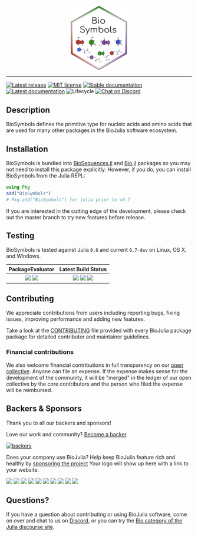 <p align="center"><img src="./sticker.svg" width="30%" alt="BioSymbols" /></p>

-----

[![Latest release](https://img.shields.io/github/release/BioJulia/BioSymbols.jl.svg?style=flat-square)](https://github.com/BioJulia/BioSymbols.jl/releases/latest)
[![MIT license](https://img.shields.io/badge/license-MIT-green.svg?style=flat-square)](https://github.com/BioJulia/BioSymbols.jl/blob/master/LICENSE) 
[![Stable documentation](https://img.shields.io/badge/docs-stable-blue.svg?style=flat-square)](https://biojulia.github.io/BioSymbols.jl/stable)
[![Latest documentation](https://img.shields.io/badge/docs-latest-blue.svg?style=flat-square)](https://biojulia.github.io/BioSymbols.jl/latest)
![Lifecycle](https://img.shields.io/badge/lifecycle-maturing-blue.svg?style=flat-square)
[![Chat on Discord](https://img.shields.io/badge/discord-chat-blue.svg?style=flat-square&logo=discord&colorB=%237289DA)](https://discord.gg/z73YNFz)


## Description

BioSymbols defines the primitive type for nucleic acids and amino acids that
are used for many other packages in the BioJulia software ecosystem.


## Installation

BioSymbols is bundled
into [BioSequences.jl](https://github.com/BioJulia/BioSequences.jl) and
[Bio.jl](https://github.com/BioJulia/Bio.jl) packages so you may not need to
install this package explicitly.
However, if you do, you can install BioSymbols from the Julia REPL:

```julia
using Pkg
add("BioSymbols")
# Pkg.add("BioSymbols") for julia prior to v0.7
```

If you are interested in the cutting edge of the development, please check out
the master branch to try new features before release.


## Testing

BioSymbols is tested against Julia `0.6` and current `0.7-dev` on Linux, OS X,
and Windows.

| **PackageEvaluator** | **Latest Build Status** |
|:--------------------:|:-----------------------:|
| [![](http://pkg.julialang.org/badges/BioSymbols_0.6.svg)](http://pkg.julialang.org/?pkg=BioSymbols) [![](http://pkg.julialang.org/badges/BioSymbols_0.7.svg)](http://pkg.julialang.org/?pkg=BioSymbols) | [![](https://travis-ci.org/BioJulia/BioSymbols.jl.svg?branch=master)](https://travis-ci.org/BioJulia/BioSymbols.jl) [![](https://ci.appveyor.com/api/projects/status/q9i9c79h0p33tiqp/branch/master?svg=true)](https://ci.appveyor.com/project/Ward9250/BioSymbols-jl/branch/master) [![](https://codecov.io/gh/BioJulia/BioSymbols.jl/branch/master/graph/badge.svg)](https://codecov.io/gh/BioJulia/BioSymbols.jl) |


## Contributing

We appreciate contributions from users including reporting bugs, fixing
issues, improving performance and adding new features.

Take a look at the [CONTRIBUTING](CONTRIBUTING.md) file provided with
every BioJulia package package for detailed contributor and maintainer
guidelines.


### Financial contributions

We also welcome financial contributions in full transparency on our
[open collective](https://opencollective.com/biojulia).
Anyone can file an expense. If the expense makes sense for the development
of the community, it will be "merged" in the ledger of our open collective by
the core contributors and the person who filed the expense will be reimbursed.


## Backers & Sponsors

Thank you to all our backers and sponsors!

Love our work and community? [Become a backer](https://opencollective.com/biojulia#backer).

[![backers](https://opencollective.com/biojulia/backers.svg?width=890)](https://opencollective.com/biojulia#backers)

Does your company use BioJulia? Help keep BioJulia feature rich and healthy by
[sponsoring the project](https://opencollective.com/biojulia#sponsor)
Your logo will show up here with a link to your website.

[![](https://opencollective.com/biojulia/sponsor/0/avatar.svg)](https://opencollective.com/biojulia/sponsor/0/website)
[![](https://opencollective.com/biojulia/sponsor/1/avatar.svg)](https://opencollective.com/biojulia/sponsor/1/website)
[![](https://opencollective.com/biojulia/sponsor/2/avatar.svg)](https://opencollective.com/biojulia/sponsor/2/website)
[![](https://opencollective.com/biojulia/sponsor/3/avatar.svg)](https://opencollective.com/biojulia/sponsor/3/website)
[![](https://opencollective.com/biojulia/sponsor/4/avatar.svg)](https://opencollective.com/biojulia/sponsor/4/website)
[![](https://opencollective.com/biojulia/sponsor/5/avatar.svg)](https://opencollective.com/biojulia/sponsor/5/website)
[![](https://opencollective.com/biojulia/sponsor/6/avatar.svg)](https://opencollective.com/biojulia/sponsor/6/website)
[![](https://opencollective.com/biojulia/sponsor/7/avatar.svg)](https://opencollective.com/biojulia/sponsor/7/website)
[![](https://opencollective.com/biojulia/sponsor/8/avatar.svg)](https://opencollective.com/biojulia/sponsor/8/website)
[![](https://opencollective.com/biojulia/sponsor/9/avatar.svg)](https://opencollective.com/biojulia/sponsor/9/website)


## Questions?

If you have a question about contributing or using BioJulia software, come
on over and chat to us on [Discord](https://discord.gg/z73YNFz), or you can try the
[Bio category of the Julia discourse site](https://discourse.julialang.org/c/domain/bio).
